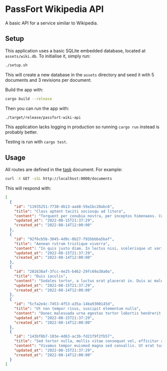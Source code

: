 # PassFort Wikipedia API

A basic API for a service similar to Wikipedia.

## Setup

This application uses a basic SQLite embedded database, located at
`assets/wiki.db`. To initialise it, simply run:

```sh
./setup.sh
```

This will create a new database in the `assets` directory and seed it with
5 documents and 3 revisions per document.

Build the app with:

```sh
cargo build --release
```

Then you can run the app with:

```sh
./target/release/passfort-wiki-api
```

This application lacks logging in production so running `cargo run` instead
is probably better.

Testing is run with `cargo test`.

## Usage

All routes are defined in the [task](/TASK.md) document. For example:

```sh
curl -X GET -sSL http://localhost:8000/documents
```

This will respond with:

```json
[
  {
    "id": "11935251-7730-4b13-aa48-59a1bc20abc6",
    "title": "Class aptent taciti sociosqu ad litora",
    "content": "Torquent per conubia nostra, per inceptos himenaeos. Curabitur rhoncus dui tellus, at pulvinar purus semper eget.",
    "updated_at": "2022-08-15T21:37:29",
    "created_at": "2022-08-14T12:00:00"
  },
  {
    "id": "92f6cb5b-3045-4d9c-8b27-f92bbbba5baf",
    "title": "Aenean rutrum tristique viverra",
    "content": "In quis justo diam. In lectus nisi, scelerisque ut varius eget, dapibus eget lacus. Fusce venenatis urna et ultrices pharetra.",
    "updated_at": "2022-08-15T21:37:29",
    "created_at": "2022-08-14T12:00:00"
  },
  {
    "id": "281638af-3fcc-4e25-b462-29fc69a38a0a",
    "title": "Duis iaculis",
    "content": "Sodales tortor, a luctus erat placerat in. Duis ac malesuada sapien. Phasellus placerat dictum ligula sed feugiat.",
    "updated_at": "2022-08-15T21:37:29",
    "created_at": "2022-08-14T12:00:00"
  },
  {
    "id": "5cfa2e4c-7453-4f53-a35a-14ba9300145d",
    "title": "Ut non tempor risus, suscipit elementum nulla",
    "content": "Donec malesuada urna egestas tortor lobortis hendrerit. Nullam eget mattis magna. Nulla viverra molestie augue consectetur tristique. Sed sem ipsum, vulputate ac pretium vitae, porta eu sapien. Fusce aliquam accumsan augue at condimentum. Cras vitae scelerisque urna. Quisque at mauris dapibus, dapibus est ut, gravida nibh. Praesent ullamcorper sapien molestie orci mollis faucibus. Mauris vitae turpis libero. In sit amet turpis et diam imperdiet finibus. Duis diam magna, viverra nec porttitor vel, sollicitudin at ex. Fusce luctus imperdiet tincidunt.",
    "updated_at": "2022-08-15T21:37:29",
    "created_at": "2022-08-14T12:00:00"
  },
  {
    "id": "143bf8b7-103e-4d63-ac3b-fd21f9f2fb57",
    "title": "Sed tortor nulla, mollis vitae consequat vel, efficitur a ex",
    "content": "Vivamus tempor euismod magna sed convallis. Ut erat turpis, gravida non diam eget, euismod venenatis diam. Cras felis sapien, ornare vitae eleifend eget, aliquam vitae tortor. Nullam quis posuere nunc. Pellentesque mollis mattis augue ut malesuada. Vestibulum convallis ullamcorper sapien sit amet volutpat. Phasellus dignissim lectus felis. Class aptent taciti sociosqu ad litora torquent per conubia nostra, per inceptos himenaeos.",
    "updated_at": "2022-08-15T21:37:29",
    "created_at": "2022-08-14T12:00:00"
  }
]
```
